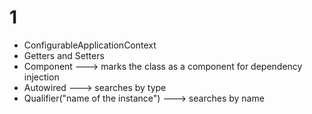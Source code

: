 # 1
 - ConfigurableApplicationContext
 - Getters and Setters
 - Component ---> marks the class as a component for dependency injection
 - Autowired  ---> searches by type
 - Qualifier("name of the instance") ---> searches by name